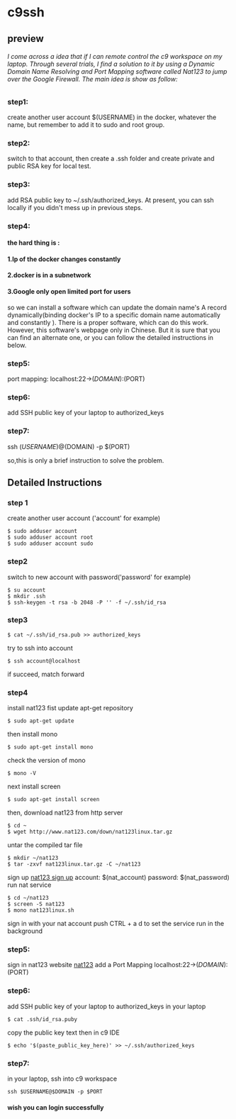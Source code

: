 # c9ssh
## preview
###### I come across a idea that if I can remote control the c9 workspace on my laptop. Through several trials, I find a solution to it by using a Dynamic Domain Name Resolving and Port Mapping software called Nat123 to jump over the Google Firewall. The main idea is show as follow:

### step1: 
create another user account $(USERNAME) in the docker, whatever the name, but remember to add it to sudo and root group.
### step2: 
switch to that account, then create a .ssh folder and create private and public RSA key for local test.
### step3: 
add RSA public key to ~/.ssh/authorized_keys. At present, you can ssh locally if you didn't mess up in previous steps.
### step4: 
#### the hard thing is :

#### 1.Ip of the docker changes constantly
#### 2.docker is in a subnetwork
#### 3.Google only open limited port for users

so we can install a software which can update the domain name's A record dynamically(binding docker's IP to a specific domain name automatically and constantly ). There is a proper software, which can do this work. However, this software's webpage only in Chinese. But it is sure that you can find an alternate one, or you can follow the detailed instructions in below.

### step5:
port mapping: localhost:22->$(DOMAIN):$(PORT) 
### step6:
add SSH public key of your laptop to authorized_keys
### step7: 
ssh $(USERNAME)@$(DOMAIN) -p $(PORT)

so,this is only a brief instruction to solve the problem.

## Detailed Instructions
### step 1
create another user account ('account' for example)

    $ sudo adduser account
    $ sudo adduser account root
    $ sudo adduser account sudo

### step2
switch to new account with password('password' for example)

    $ su account
    $ mkdir .ssh
    $ ssh-keygen -t rsa -b 2048 -P '' -f ~/.ssh/id_rsa
    
### step3

    $ cat ~/.ssh/id_rsa.pub >> authorized_keys
    
try to ssh into account

    $ ssh account@localhost

if succeed, match forward

### step4
install nat123
fist update apt-get repository

    $ sudo apt-get update
    
then install mono

    $ sudo apt-get install mono
    
check the version of mono

    $ mono -V
    
next install screen

    $ sudo apt-get install screen
    
then, download nat123 from http server

    $ cd ~
    $ wget http://www.nat123.com/down/nat123linux.tar.gz

untar the compiled tar file

    $ mkdir ~/nat123
    $ tar -zxvf nat123linux.tar.gz -C ~/nat123
    
sign up <a href="http://www.nat123.com/UsersReg.jsp">nat123 sign up</a>
account: $(nat_account)
password: $(nat_password)
run nat service

    $ cd ~/nat123
    $ screen -S nat123
    $ mono nat123linux.sh

sign in with your nat account
push CTRL + a d to set the service run in the background

### step5:
sign in nat123 website <a href="www.nat123.net">nat123</a>
add a Port Mapping
localhost:22->$(DOMAIN):$(PORT)

### step6:
add SSH public key of your laptop to authorized_keys
in your laptop

    $ cat .ssh/id_rsa.puby

copy the public key text
then in c9 IDE

    $ echo '$(paste_public_key_here)' >> ~/.ssh/authorized_keys

### step7:
in your laptop, ssh into c9 workspace

    ssh $USERNAME@$DOMAIN -p $PORT

#### wish you can login successfully







